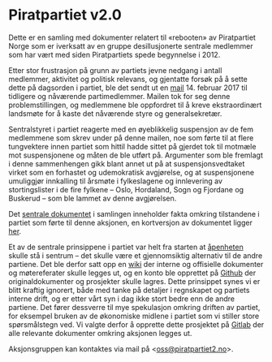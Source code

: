Piratpartiet v2.0
=================

Dette er en samling med dokumenter relatert til «rebooten» av Piratpartiet Norge som er iverksatt av en gruppe desillusjonerte sentrale medlemmer som har vært med siden Piratpartiets spede begynnelse i 2012.

Etter stor frustrasjon på grunn av partiets jevne nedgang i antall medlemmer, aktivitet og politisk relevans, og gjentatte forsøk på å sette dette på dagsorden i partiet, ble det sendt ut en [mail](originalmail.txt) 14. februar 2017 til tidligere og nåværende partimedlemmer.
Mailen tok for seg denne problemstillingen, og medlemmene ble oppfordret til å kreve ekstraordinært landsmøte for å kaste det nåværende styre og generalsekretær.

Sentralstyret i partiet reagerte med en øyeblikkelig suspensjon av de fem medlemmene som skrev under på denne mailen, noe som førte til at flere tungvektere innen partiet som hittil hadde sittet på gjerdet tok til motmæle mot suspensjonene og måten de ble utført på.
Argumenter som ble fremlagt i denne sammenhengen gikk blant annet ut på at suspensjonsvedtaket virket som en forhastet og udemokratisk avgjørelse, og at suspensjonene umuliggjør innkalling til årsmøte i fylkeslagene og innlevering av stortingslister i de fire fylkene – Oslo, Hordaland, Sogn og Fjordane og Buskerud – som ble lammet av denne avgjørelsen.

Det [sentrale dokumentet](fakta.md) i samlingen inneholder fakta omkring tilstandene i partiet som førte til denne aksjonen, en kortversjon av dokumentet ligger [her](fakta-kort.txt).

Et av de sentrale prinsippene i partiet var helt fra starten at [åpenheten](https://wiki.piratpartiet.no/index.php?title=%C3%85penhet) skulle stå i sentrum – det skulle være et gjennomsiktig alternativ til de andre partiene.
Det ble derfor satt opp en [wiki](https://wiki.piratpartiet.no) der interne og offisielle dokumenter og møtereferater skulle legges ut, og en konto ble opprettet på [Github](https://github.com/piratpartiet) der originaldokumenter og prosjekter skulle lagres.
Dette prinsippet synes vi er blitt kraftig ignorert, både med tanke på detaljer i regnskapet og partiets interne drift, og er etter vårt syn i dag ikke stort bedre enn de andre partiene.
Det fører dessverre til mye spekulasjon omkring driften av partiet, for eksempel bruken av de økonomiske midlene i partiet som vi stiller store spørsmålstegn ved.
Vi valgte derfor å opprette dette prosjektet på [Gitlab](https://gitlab.com/pir-reboot/pir-reboot) der alle relevante dokumenter omkring aksjonen legges ut.

Aksjonsgruppen kan kontaktes via mail på &lt;<oss@piratpartiet2.no>&gt;.
